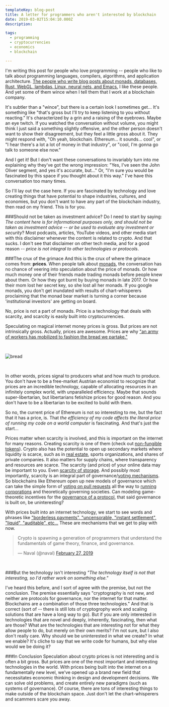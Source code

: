 ```yaml
---
templateKey: blog-post
title: A letter for programmers who aren't interested by blockchain
date: 2019-03-02T15:04:10.000Z
description:

tags:
  - programming
  - cryptocurrencies
  - economics
  - blockchain

---
```


I'm writing this post for people who love programming -- people who like to talk about programming languages, compilers, algorithms, and application architecture.  [The people who write blog posts about monads, databases, Rust, WebGL, lambdas, Linux, neural nets, and Emacs.](https://joy.recurse.com/)  I like these people.  And yet some of them wince when I tell them that I work at a blockchain company.

It's subtler than a "wince", but there is a certain look I sometimes get... It's something like "that's gross but I'll try to keep listening to you without reacting."  It's characterized by a grin and a raising of the eyebrows.  Maybe an eye twitch.  If you watched the conversation without volume, you might think I just said a something slightly offensive, and the other person doesn't want to show their disagreement, but they feel a little gross about it.  They might respond with, "Oh yeah, blockchain.  Ethereum... it sounds... cool", or "I hear there's a lot a lot of money in that industry", or "cool, I'm gonna go talk to someone else now."

And I get it!  But I don't want these conversations to invariably turn into me explaining why they've got the wrong impression: "Yes, I've seen the John Oliver segment, and yes it's accurate, but..."  Or, "I'm sure you would be fascinated by this space if you thought about it this way."  I've have this conversation too many times.

So I'll lay out the case here.  If you are fascinated by technology and love creating things that have potential to shape industries, cultures, and economies, but you don't want to have any part of the blockchain industry, then read on my friend.  This is for you.

###Should not be taken as investment advice?
Do I need to start by saying: *The content here is for informational purposes only, and should not be taken as investment advice -- or be used to evaluate any investment or security*?  Most podcasts, articles, YouTube videos, and other media start with this disclaimer whenever the content is related to crypto.  And that sucks.  I don't see that disclaimer on other tech media, and for a good reason -- *price is not integral to other technologies or protocols*.

###The crux of the grimace
And this is the crux of where the grimace comes from: **prices**.  When people talk about [monads](https://en.wikipedia.org/wiki/Monad_(functional_programming)), the conversation has no chance of veering into speculation about the price of monads.  Or how much money one of their friends made trading monads before people knew about them.  Or how they got burnt by buying monads in late 2017.  Or how their mom lost her secret key, so she lost all her monads.  If you google monads, you don't get inundated with results of chart-whisperers proclaiming that the monad bear market is turning a corner because 'institutional investors' are getting on board. 

No, price is not a part of monads.  Price is a technology that deals with scarcity, and scarcity is easily built into cryptocurrencies.

Speculating on magical internet money prices is gross.  But prices are not intrinsically gross.  Actually, prices are awesome.  Prices are why ["an army of workers has mobilized to fashion the bread we partake."](https://wonderfulloaf.org/)

<br />

![bread](/img/bread.jpg)

<br />

In other words, prices signal to producers what and how much to produce.  You don't have to be a free-market Austrian economist to recognize that prices are an incredible technology, capable of allocating resources in an infinitely complex world, with unparalleled efficiency.  Maybe that sounds super-libertarian, but libertarians fetishize prices for good reason.  And you don't have to be a libertarian to be excited to build with them.

So no, the current price of Ethereum is not so interesting to me, but the fact that it has a price, is.  That *the efficiency of my code affects the literal price of running my code on a world computer* is fascinating.  And that's just the start...

Prices matter when scarcity is involved, and this is important on the internet for many reasons.  Creating scarcity is one of them (check out [non-fungible tokens](https://en.wikipedia.org/wiki/Non-fungible_token)).  Crypto also has the potential to open up secondary markets where liquidity is scarce, such as in [real estate](https://meridio.co), sports organizations, and shares of private companies.  It also matters for supply chains, where transparency and resources are scarce.  The scarcity (and price) of your online data may be important to you.  Even [scarcity of storage](https://filecoin.io/).  And possibly most importantly, scarcity is an integral part of governance/[voting mechanisms](https://vitalik.ca/general/2018/04/20/radical_markets.html).  So blockchains like Ethereum open up new models of governance which can take the simple form of [voting on pull requests](https://github.com/dao-git/dao-git-probot) all the way to [running corporations](https://blog.0xproject.com/blockchain-governance-7ff89e6ec383) and theoretically governing societies.  Can modeling game-theoretic incentives for the [governance of a protocol](https://vitalik.ca/general/2017/12/17/voting.html), that said governance is built on, be uninteresting?

With prices built into an internet technology, we start to see words and phrases like ["borderless payments", "uncensorable, "instant settlement", "liquid", "auditable", etc...](https://medium.com/wyre-capital/why-you-should-care-about-crypto-finance-61078b18f70d)  These are mechanisms that we get to play with now.

<blockquote class="twitter-tweet" data-lang="en"><p lang="en" dir="ltr">Crypto is spawning a generation of programmers that understand the fundamentals of game theory, finance, and governance.</p>&mdash; Naval (@naval) <a href="https://twitter.com/naval/status/1100678566075756545?ref_src=twsrc%5Etfw">February 27, 2019</a></blockquote>
<br/>

###But the technology isn't interesting
*"The technology itself is not that interesting, so I'd rather work on something else."*

I've heard this before, and I sort of agree with the premise, but not the conclusion.  The premise essentially says "cryptography is not new, and neither are protocols for governance, nor the internet for that matter.  Blockchains are a combination of those three technologies."  And that is correct (sort of -- there is still lots of cryptogrophy work and scaling solutions that are have a long way to go).  But if you are only interested in technologies that are novel and deeply, inherently, fascinating, then what are those?  What are the technologies that are interesting not for what they allow people to do, but merely on their own merits?  I'm not sure, but I also don't really care.  Why should we be uninterested in what we create?  In what we enable?  It's cliche to say that we write code for humans, but why else would we be doing it?

###In Conclusion
Speculation about crypto prices is not interesting and is often a bit gross.  But prices are one of the most important and interesting technologies in the world.  With prices being built into the internet on a fundamentally new level, we've opened up a brand new field that necessitates economic thinking in design and development decisions.  We can solve old problems, and create entirely new paradigms (such as systems of governance).  Of course, there are tons of interesting things to make outside of the blockchain space.  Just don't let the chart-whisperers and scammers scare you away.